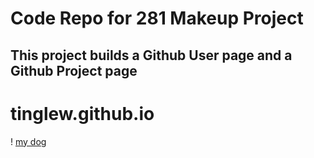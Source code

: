 # Code Repo for 281 Makeup Project
## This project builds a Github User page and a Github Project page
# tinglew.github.io
! [my dog](mu/images/imgdog.JPG)
